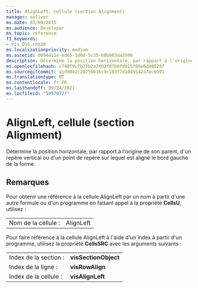 ```yaml
---
title: AlignLeft, cellule (section Alignment)
manager: soliver
ms.date: 03/09/2015
ms.audience: Developer
ms.topic: reference
f1_keywords:
- Vis_DSS.chm30
ms.localizationpriority: medium
ms.assetid: d094411e-ed65-1d0d-5c35-68b003da2696
description: Détermine la position horizontale, par rapport à l'origine de son parent, d'un repère vertical ou d'un point de repère sur lequel est aligné le bord gauche de la forme.
ms.openlocfilehash: c740f9cfb23b2a7403f87b8fd015f80a6d48824f
ms.sourcegitcommit: a1d9041c20256616c9c183f7d1049142a7ac6991
ms.translationtype: MT
ms.contentlocale: fr-FR
ms.lasthandoff: 09/24/2021
ms.locfileid: "59570727"
---
```

# <a name="alignleft-cell-alignment-section"></a>AlignLeft, cellule (section Alignment)

Détermine la position horizontale, par rapport à l'origine de son parent, d'un repère vertical ou d'un point de repère sur lequel est aligné le bord gauche de la forme.
  
## <a name="remarks"></a>Remarques

Pour obtenir une référence à la cellule AlignLeft par un nom à partir d'une autre formule ou d'un programme en faisant appel à la propriété **CellsU**, utilisez : 
  
|||
|:-----|:-----|
| Nom de la cellule :  <br/> | AlignLeft  <br/> |
   
Pour faire référence à la cellule AlignLeft à l'aide d'un index à partir d'un programme, utilisez la propriété **CellsSRC** avec les arguments suivants : 
  
|||
|:-----|:-----|
| Index de la section :  <br/> |**visSectionObject** <br/> |
| Index de la ligne :  <br/> |**visRowAlign** <br/> |
| Index de la cellule :  <br/> |**visAlignLeft** <br/> |
   

